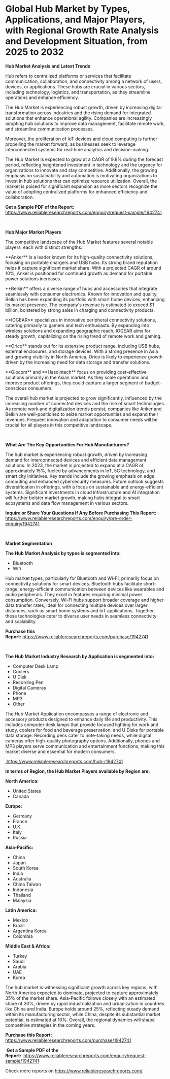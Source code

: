 <p><h1>Global Hub Market by Types, Applications, and Major Players, with Regional Growth Rate Analysis and Development Situation, from 2025 to 2032</h1></p><p><strong>Hub Market Analysis and Latest Trends</strong></p>
<p><p>Hub refers to centralized platforms or services that facilitate communication, collaboration, and connectivity among a network of users, devices, or applications. These hubs are crucial in various sectors, including technology, logistics, and transportation, as they streamline operations and enhance efficiency.</p><p>The Hub Market is experiencing robust growth, driven by increasing digital transformation across industries and the rising demand for integrated solutions that enhance operational agility. Companies are increasingly adopting hub solutions to improve data management, facilitate remote work, and streamline communication processes. </p><p>Moreover, the proliferation of IoT devices and cloud computing is further propelling the market forward, as businesses seek to leverage interconnected systems for real-time analytics and decision-making. </p><p>The Hub Market is expected to grow at a CAGR of 9.8% during the forecast period, reflecting heightened investment in technology and the urgency for organizations to innovate and stay competitive. Additionally, the growing emphasis on sustainability and automation is motivating organizations to invest in hub solutions that can optimize resource utilization. Overall, the market is poised for significant expansion as more sectors recognize the value of adopting centralized platforms for enhanced efficiency and collaboration.</p></p>
<p><strong>Get a Sample PDF of the Report:&nbsp;</strong> <a href="https://www.reliableresearchreports.com/enquiry/request-sample/1942741?utm_campaign=3070&utm_medium=2&utm_source=Github&utm_content=ia&utm_term=06032025&utm_id=hub">https://www.reliableresearchreports.com/enquiry/request-sample/1942741</a></p>
<p>&nbsp;</p>
<p><strong>Hub Major Market Players</strong></p>
<p><p>The competitive landscape of the Hub Market features several notable players, each with distinct strengths. </p><p>**Anker** is a leader known for its high-quality connectivity solutions, focusing on portable chargers and USB hubs. Its strong brand reputation helps it capture significant market share. With a projected CAGR of around 10%, Anker is positioned for continued growth as demand for portable power solutions increases.</p><p>**Belkin** offers a diverse range of hubs and accessories that integrate seamlessly with consumer electronics. Known for innovation and quality, Belkin has been expanding its portfolio with smart home devices, enhancing its market presence. The company's revenue is estimated to exceed $1 billion, bolstered by strong sales in charging and connectivity products.</p><p>**IOGEAR** specializes in innovative peripheral connectivity solutions, catering primarily to gamers and tech enthusiasts. By expanding into wireless solutions and expanding geographic reach, IOGEAR aims for steady growth, capitalizing on the rising trend of remote work and gaming.</p><p>**Orico** stands out for its extensive product range, including USB hubs, external enclosures, and storage devices. With a strong presence in Asia and growing visibility in North America, Orico is likely to experience growth driven by the increasing need for data storage and transfer solutions.</p><p>**Glocom** and **Hasointech** focus on providing cost-effective solutions primarily in the Asian market. As they scale operations and improve product offerings, they could capture a larger segment of budget-conscious consumers.</p><p>The overall hub market is projected to grow significantly, influenced by the increasing number of connected devices and the rise of smart technologies. As remote work and digitalization trends persist, companies like Anker and Belkin are well-positioned to seize market opportunities and expand their revenues. Frequent innovation and adaptation to consumer needs will be crucial for all players in this competitive landscape.</p></p>
<p>&nbsp;</p>
<p><strong>What Are The Key Opportunities For Hub Manufacturers?</strong></p>
<p><p>The hub market is experiencing robust growth, driven by increasing demand for interconnected devices and efficient data management solutions. In 2023, the market is projected to expand at a CAGR of approximately 15%, fueled by advancements in IoT, 5G technology, and smart city initiatives. Key trends include the growing emphasis on edge computing and enhanced cybersecurity measures. Future outlook suggests diversification in offerings, with a focus on sustainable and energy-efficient systems. Significant investments in cloud infrastructure and AI integration will further bolster market growth, making hubs integral to smart ecosystems and data flow management in various sectors.</p></p>
<p><strong>Inquire or Share Your Questions If Any Before Purchasing This Report:</strong> <a href="https://www.reliableresearchreports.com/enquiry/pre-order-enquiry/1942741?utm_campaign=3070&utm_medium=2&utm_source=Github&utm_content=ia&utm_term=06032025&utm_id=hub">https://www.reliableresearchreports.com/enquiry/pre-order-enquiry/1942741</a></p>
<p>&nbsp;</p>
<p><strong>Market Segmentation</strong></p>
<p><strong>The Hub Market Analysis by types is segmented into:</strong></p>
<p><ul><li>Bluetooth</li><li>Wifi</li></ul></p>
<p><p>Hub market types, particularly for Bluetooth and Wi-Fi, primarily focus on connectivity solutions for smart devices. Bluetooth hubs facilitate short-range, energy-efficient communication between devices like wearables and audio peripherals. They excel in features requiring minimal power consumption. Conversely, Wi-Fi hubs support broader coverage and higher data transfer rates, ideal for connecting multiple devices over larger distances, such as smart home systems and IoT applications. Together, these technologies cater to diverse user needs in seamless connectivity and scalability.</p></p>
<p><strong>Purchase this Report:&nbsp;</strong><a href="https://www.reliableresearchreports.com/purchase/1942741?utm_campaign=3070&utm_medium=2&utm_source=Github&utm_content=ia&utm_term=06032025&utm_id=hub">https://www.reliableresearchreports.com/purchase/1942741</a></p>
<p>&nbsp;</p>
<p><strong>The Hub Market Industry Research by Application is segmented into:</strong></p>
<p><ul><li>Computer Desk Lamp</li><li>Coolers</li><li>U Disk</li><li>Recording Pen</li><li>Digital Cameras</li><li>Phone</li><li>MP3</li><li>Other</li></ul></p>
<p><p>The Hub Market Application encompasses a range of electronic and accessory products designed to enhance daily life and productivity. This includes computer desk lamps that provide focused lighting for work and study, coolers for food and beverage preservation, and U Disks for portable data storage. Recording pens cater to note-taking needs, while digital cameras offer high-quality photography options. Additionally, phones and MP3 players serve communication and entertainment functions, making this market diverse and essential for modern consumers.</p></p>
<p><a href="https://www.reliableresearchreports.com/hub-r1942741?utm_campaign=3070&utm_medium=2&utm_source=Github&utm_content=ia&utm_term=06032025&utm_id=hub">&nbsp;https://www.reliableresearchreports.com/hub-r1942741</a></p>
<p><strong>In terms of Region, the Hub Market Players available by Region are:</strong></p>
<p>
    <p> <strong> North America: </strong>
        <ul>
            <li>United States</li>
            <li>Canada</li>
        </ul>
        </p> 
    <p> <strong> Europe: </strong>
        <ul>
            <li>Germany</li>
            <li>France</li>
            <li>U.K.</li>
            <li>Italy</li>
            <li>Russia</li>
        </ul>
        </p> 
    <p> <strong> Asia-Pacific: </strong>
        <ul>
            <li>China</li>
            <li>Japan</li>
            <li>South Korea</li>
            <li>India</li>
            <li>Australia</li>
            <li>China Taiwan</li>
            <li>Indonesia</li>
            <li>Thailand</li>
            <li>Malaysia</li>
        </ul>
        </p> 
    <p> <strong> Latin America: </strong>
        <ul>
            <li>Mexico</li>
            <li>Brazil</li>
            <li>Argentina Korea</li>
            <li>Colombia</li>
        </ul>
        </p> 
    <p> <strong> Middle East & Africa: </strong>
        <ul>
            <li>Turkey</li>
            <li>Saudi</li>
            <li>Arabia</li>
            <li>UAE</li>
            <li>Korea</li>
        </ul>
    </p>
    </p>
<p><p>The hub market is witnessing significant growth across key regions, with North America expected to dominate, projected to capture approximately 35% of the market share. Asia-Pacific follows closely with an estimated share of 30%, driven by rapid industrialization and urbanization in countries like China and India. Europe holds around 25%, reflecting steady demand within its manufacturing sector, while China, despite its substantial market potential, is estimated at 10%. Overall, the regional dynamics will shape competitive strategies in the coming years.</p></p>
<p><strong>Purchase this Report: </strong><a href="https://www.reliableresearchreports.com/purchase/1942741?utm_campaign=3070&utm_medium=2&utm_source=Github&utm_content=ia&utm_term=06032025&utm_id=hub">https://www.reliableresearchreports.com/purchase/1942741</a></p>
<p>&nbsp;<strong>Get a Sample PDF of the Report:&nbsp;&nbsp;</strong><a href="https://www.reliableresearchreports.com/enquiry/request-sample/1942741?utm_campaign=3070&utm_medium=2&utm_source=Github&utm_content=ia&utm_term=06032025&utm_id=hub">https://www.reliableresearchreports.com/enquiry/request-sample/1942741</a></p>
<p><strong></strong></p>
<p>Check more reports on <a href="https://www.reliableresearchreports.com/?utm_campaign=3070&utm_medium=2&utm_source=Github&utm_content=ia&utm_term=06032025&utm_id=hub">https://www.reliableresearchreports.com/</a></p>